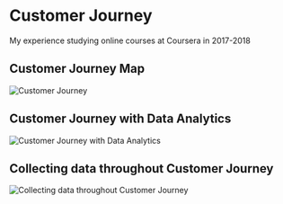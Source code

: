# Customer Journey
My experience studying online courses at Coursera in 2017-2018

## Customer Journey Map
![Customer Journey](./pictures/page1.png)

## Customer Journey with Data Analytics
![Customer Journey with Data Analytics](./pictures/page2.png)

## Collecting data throughout Customer Journey
![Collecting data throughout Customer Journey](./pictures/page3.png)
